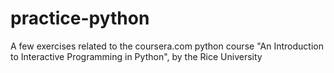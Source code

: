 # practice-python
A few exercises related to the coursera.com python course "An Introduction to Interactive Programming in Python", by the Rice University
